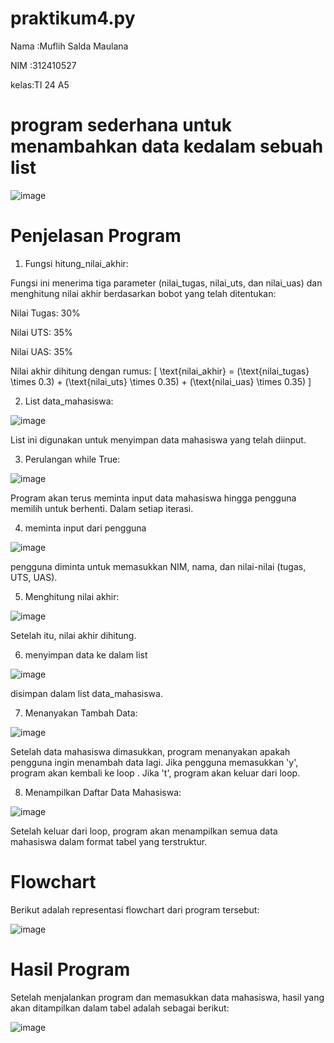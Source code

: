 # praktikum4.py

Nama :Muflih Salda Maulana <p>

NIM  :312410527 <p>

kelas:TI 24 A5 <p>

# program sederhana untuk menambahkan data kedalam sebuah list

![image](https://github.com/user-attachments/assets/2fc4073d-c10c-471f-9645-46da813bdcaf)


# Penjelasan Program
1. Fungsi hitung_nilai_akhir:

Fungsi ini menerima tiga parameter (nilai_tugas, nilai_uts, dan nilai_uas) dan menghitung nilai akhir berdasarkan bobot yang telah ditentukan:

Nilai Tugas: 30% <p>
Nilai UTS: 35%  <p>
Nilai UAS: 35%   <p>

Nilai akhir dihitung dengan rumus: [ \text{nilai_akhir} = (\text{nilai_tugas} \times 0.3) + (\text{nilai_uts} \times 0.35) + (\text{nilai_uas} \times 0.35) ]

2. List data_mahasiswa:

![image](https://github.com/user-attachments/assets/e19f6429-7e63-4247-a817-f712caa7d079)

List ini digunakan untuk menyimpan data mahasiswa yang telah diinput.

3. Perulangan while True:
   
![image](https://github.com/user-attachments/assets/f8eb7159-20df-4141-84de-acadca6789ce)

Program akan terus meminta input data mahasiswa hingga pengguna memilih untuk berhenti.
Dalam setiap iterasi.

4. meminta input dari pengguna

![image](https://github.com/user-attachments/assets/8d3c57f3-b5fa-4116-8242-3b0d1a9dee2f)


pengguna diminta untuk memasukkan NIM, nama, dan nilai-nilai (tugas, UTS, UAS).

5. Menghitung nilai akhir:
   
![image](https://github.com/user-attachments/assets/cb5eaf5b-3136-4419-8b5d-c18e6fce34e5)

Setelah itu, nilai akhir dihitung.

6. menyimpan data ke dalam list

![image](https://github.com/user-attachments/assets/dfaa0826-6460-4472-a959-c98a94d07bdb)

disimpan dalam list data_mahasiswa.

7. Menanyakan Tambah Data:

![image](https://github.com/user-attachments/assets/f7b590fd-081a-4df4-b689-b8083c4bed4b)

Setelah data mahasiswa dimasukkan, program menanyakan apakah pengguna ingin menambah data lagi. Jika pengguna memasukkan 'y', program akan kembali ke loop . Jika 't', program akan keluar dari loop.

8. Menampilkan Daftar Data Mahasiswa:

![image](https://github.com/user-attachments/assets/a204f988-2607-462b-aabf-4b775912dbcf)


Setelah keluar dari loop, program akan menampilkan semua data mahasiswa dalam format tabel yang terstruktur.


# Flowchart
Berikut adalah representasi flowchart dari program tersebut:

![image](https://github.com/user-attachments/assets/2f1a9143-7306-4d41-82e2-1e391a4cc603)

# Hasil Program

Setelah menjalankan program dan memasukkan data mahasiswa, hasil yang akan ditampilkan dalam tabel adalah sebagai berikut:

![image](https://github.com/user-attachments/assets/7edd7c3f-594b-440f-9242-02cf87f9c04f)







